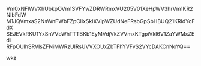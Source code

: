 Vm0xNFlWVXhUbkpOVm1SVFYwZDRWRmxVU205V01XeHpWV3hrVm1KR2NIbFdW
M1JQVmxaS2NsWnFWbFZpClIxSklXVlpWZUdNeFRsbGpSbHBUQ21KRldYcFdX
SEJEVkRKU1YxSnVVbWhTTTBKb1EyMVdjVkZVVmxKTgpiVkl6V1ZaYWMxZEdi
RFpOUlhSRVlsZFNiMWRzUlRsUVVXOUxZbTFhYVFvS2VYcDAKCnNoYQ==

wkz